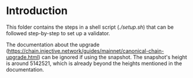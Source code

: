 # Introduction

This folder contains the steps in a shell script (_./setup.sh_) that can be followed step-by-step to set up a validator.

The documentation about the upgrade (https://chain.injective.network/guides/mainnet/canonical-chain-upgrade.html) can be ignored if using the snapshot. The snapshot's height is around 5142521, which is already beyond the heights mentioned in the documentation.
